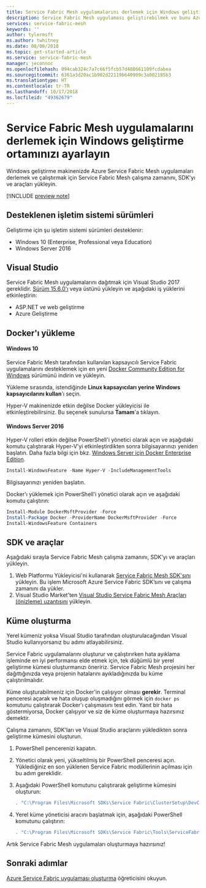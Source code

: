 ```yaml
---
title: Service Fabric Mesh uygulamalarını derlemek için Windows geliştirme ortamı ayarlama | Microsoft Docs
description: Service Fabric Mesh uygulaması geliştirebilmek ve bunu Azure Service Fabric Mesh'e dağıtabilmek için Windows geliştirme ortamınızı ayarlayın.
services: service-fabric-mesh
keywords: ''
author: tylermsft
ms.author: twhitney
ms.date: 08/08/2018
ms.topic: get-started-article
ms.service: service-fabric-mesh
manager: jeconnoc
ms.openlocfilehash: 094cab324c7a7c66f5fcb57d488661109fcdabea
ms.sourcegitcommit: 6361a3d20ac1b902d22119b640909c3a002185b3
ms.translationtype: HT
ms.contentlocale: tr-TR
ms.lasthandoff: 10/17/2018
ms.locfileid: "49362679"
---
```

# <a name="set-up-your-windows-development-environment-to-build-service-fabric-mesh-apps"></a>Service Fabric Mesh uygulamalarını derlemek için Windows geliştirme ortamınızı ayarlayın

Windows geliştirme makinenizde Azure Service Fabric Mesh uygulamaları derlemek ve çalıştırmak için Service Fabric Mesh çalışma zamanını, SDK'yı ve araçları yükleyin.

[!INCLUDE [preview note](./includes/include-preview-note.md)]

## <a name="supported-operating-system-versions"></a>Desteklenen işletim sistemi sürümleri

Geliştirme için şu işletim sistemi sürümleri desteklenir:

* Windows 10 (Enterprise, Professional veya Education)
* Windows Server 2016

## <a name="visual-studio"></a>Visual Studio

Service Fabric Mesh uygulamalarını dağıtmak için Visual Studio 2017 gereklidir. [Sürüm 15.6.0'ı][download-visual-studio] veya üstünü yükleyin ve aşağıdaki iş yüklerini etkinleştirin:

* ASP.NET ve web geliştirme
* Azure Geliştirme

## <a name="install-docker"></a>Docker'ı yükleme

#### <a name="windows-10"></a>Windows 10

Service Fabric Mesh tarafından kullanılan kapsayıcılı Service Fabric uygulamalarını desteklemek için en yeni [Docker Community Edition for Windows][download-docker] sürümünü indirin ve yükleyin.

Yükleme sırasında, istendiğinde **Linux kapsayıcıları yerine Windows kapsayıcılarını kullan**'ı seçin.

Hyper-V makinenizde etkin değilse Docker yükleyicisi ile etkinleştirebilirsiniz. Bu seçenek sunulursa **Tamam**'a tıklayın.

#### <a name="windows-server-2016"></a>Windows Server 2016

Hyper-V rolleri etkin değilse PowerShell'i yönetici olarak açın ve aşağıdaki komutu çalıştırarak Hyper-V'yi etkinleştirdikten sonra bilgisayarınızı yeniden başlatın. Daha fazla bilgi için bkz. [Windows Server için Docker Enterprise Edition][download-docker-server].

```powershell
Install-WindowsFeature -Name Hyper-V -IncludeManagementTools
```

Bilgisayarınızı yeniden başlatın.

Docker'ı yüklemek için PowerShell'i yönetici olarak açın ve aşağıdaki komutu çalıştırın:

```powershell
Install-Module DockerMsftProvider -Force
Install-Package Docker -ProviderName DockerMsftProvider -Force
Install-WindowsFeature Containers
```

## <a name="sdk-and-tools"></a>SDK ve araçlar

Aşağıdaki sırayla Service Fabric Mesh çalışma zamanını, SDK'yı ve araçları yükleyin.

1. Web Platformu Yükleyicisi'ni kullanarak [Service Fabric Mesh SDK'sını][download-sdkmesh] yükleyin. Bu işlem Microsoft Azure Service Fabric SDK’sını ve çalışma zamanını da yükler.
2. Visual Studio Market'ten [Visual Studio Service Fabric Mesh Araçları (önizleme) uzantısını][download-tools] yükleyin.

## <a name="build-a-cluster"></a>Küme oluşturma

Yerel kümeniz yoksa Visual Studio tarafından oluşturulacağından Visual Studio kullanıyorsanız bu adımı atlayabilirsiniz.

Service Fabric uygulamalarını oluşturur ve çalıştırırken hata ayıklama işleminde en iyi performansı elde etmek için, tek düğümlü bir yerel geliştirme kümesi oluşturmanızı öneririz. Service Fabric Mesh projesini her dağıttığınızda veya projenin hatalarını ayıkladığınızda bu küme çalıştırılmalıdır.

Küme oluşturabilmeniz için Docker'in çalışıyor olması **gerekir**. Terminal penceresi açarak ve hata oluşup oluşmadığını görmek için `docker ps` komutunu çalıştırarak Docker'ı çalışmasını test edin. Yanıt bir hata göstermiyorsa, Docker çalışıyor ve siz de küme oluşturmaya hazırsınız demektir.

Çalışma zamanını, SDK'ları ve Visual Studio araçlarını yükledikten sonra geliştirme kümesini oluşturun.

1. PowerShell pencerenizi kapatın.
2. Yönetici olarak yeni, yükseltilmiş bir PowerShell penceresi açın. Yüklediğiniz en son yüklenen Service Fabric modüllerinin açılması için bu adım gereklidir.
3. Aşağıdaki PowerShell komutunu çalıştırarak geliştirme kümesini oluşturun:

    ```powershell
    . "C:\Program Files\Microsoft SDKs\Service Fabric\ClusterSetup\DevClusterSetup.ps1" -CreateOneNodeCluster -UseMachineName
    ```

4. Yerel küme yöneticisi aracını başlatmak için, aşağıdaki PowerShell komutunu çalıştırın:

    ```powershell
    . "C:\Program Files\Microsoft SDKs\Service Fabric\Tools\ServiceFabricLocalClusterManager\ServiceFabricLocalClusterManager.exe"
    ```

Artık Service Fabric Mesh uygulamaları oluşturmaya hazırsınız!

## <a name="next-steps"></a>Sonraki adımlar

[Azure Service Fabric uygulaması oluşturma](service-fabric-mesh-tutorial-create-dotnetcore.md) öğreticisini okuyun.

[azure-cli-install]: https://docs.microsoft.com/cli/azure/install-azure-cli
[download-docker]: https://store.docker.com/editions/community/docker-ce-desktop-windows
[download-docker-server]: https://docs.docker.com/install/windows/docker-ee/
[download-runtime]: https://aka.ms/sfruntime
[download-sdk]: https://www.microsoft.com/web/handlers/webpi.ashx?command=getinstallerredirect&appid=MicrosoftAzure-ServiceFabric-CoreSDK
[download-sdkmesh]: https://www.microsoft.com/web/handlers/webpi.ashx?command=getinstallerredirect&appid=MicrosoftAzure-ServiceFabric-SDK-Mesh
[download-tools]: https://marketplace.visualstudio.com/items?itemName=ms-azuretools.ServiceFabricMesh
[download-visual-studio]: https://www.visualstudio.com/downloads/